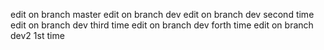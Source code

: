 edit on branch master
edit on branch dev
edit on branch dev second time
edit on branch dev third time
edit on branch dev forth time
edit on branch dev2 1st time
